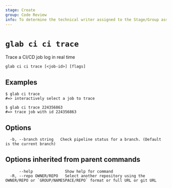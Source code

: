 ```yaml
---
stage: Create
group: Code Review
info: To determine the technical writer assigned to the Stage/Group associated with this page, see https://about.gitlab.com/handbook/product/ux/technical-writing/#assignments
---
```


<!--
This documentation is auto generated by a script.
Please do not edit this file directly, check cmd/gen-docs/docs.go.
-->

# `glab ci ci trace`

Trace a CI/CD job log in real time

```plaintext
glab ci ci trace [<job-id>] [flags]
```

## Examples

```plaintext
$ glab ci trace
#=> interactively select a job to trace

$ glab ci trace 224356863
#=> trace job with id 224356863

```

## Options

```plaintext
  -b, --branch string   Check pipeline status for a branch. (Default is the current branch)
```

## Options inherited from parent commands

```plaintext
      --help              Show help for command
  -R, --repo OWNER/REPO   Select another repository using the OWNER/REPO or `GROUP/NAMESPACE/REPO` format or full URL or git URL
```
